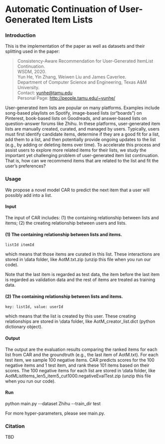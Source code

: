 # Automatic Continuation of User-Generated Item Lists 

### Introduction

This is the implementation of the paper as well as datasets and their splitting used in the paper:<br>
> Consistency-Aware Recommendation for User-Generated ItemList Continuation.<br>
> WSDM, 2020.<br>
> Yun He, Yin Zhang, Weiwen Liu and James Caverlee.<br>
> Department of Computer Science and Engineering, Texas A&M University.<br>
> Contact: yunhe@tamu.edu <br>
> Personal Page: http://people.tamu.edu/~yunhe/ <br>

User-generated item lists are popular on many platforms. Examples include song-based playlists on Spotify, image-based lists (or“boards”) on Pinterest, book-based lists on Goodreads, and answer-based lists on question-answer forums like Zhihu.
In these platforms, user-generated item lists are manually created, curated, and managed by users. 
Typically, users must first identify candidate items, determine if they are a good fit for a list, add them to a list, and then potentially provide ongoing updates
to the list (e.g., by adding or deleting items over time). To accelerate this process and assist users to explore more related items for their lists, 
we study the important yet challenging problem of user-generated item list continuation. That is, how can we recommend items that are related to the list and fit the user’s preferences?

### Usage 
We propose a novel model CAR to predict the next item that a user will possibly add into a list.

#### Input
The input of CAR includes: (1) the containing relationship between lists and items; (2) the creating relationship between users and lists.

#### (1) The containing relationship between lists and items.
``listId itemId``

which means that those items are curated in this list. These interactions are stored in \data folder, like AotM.txt.zip (unzip this file when you run our code). 

Note that the last item is regarded as test data, the item before the last item is regarded as validation data and the rest of items are treated as training data.

#### (2) The containing relationship between lists and items.
``key: listId, value: userId``

which means that the list is created by this user. These creating relationships are stored in \data folder, like AotM_creator_list.dict (python dictionary object).

#### Output
The output are the evaluation results comparing the ranked items for each list from CAR and the groundtruth (e.g., the last item of AotM.txt). For each test item, we sample 100 negative items. CAR predicts scores for the 100 negative items and 1 test item, and rank these 101 items based on their scores. The 100 negative items for each list are stored in \data folder, like AotMListItems_len5_item5_cut1000.negativeEvalTest.zip (unzip this file when you run our code).

#### Run
python main.py --dataset Zhihu --train_dir test

For more hyper-parameters, please see main.py.

### Citation
TBD

